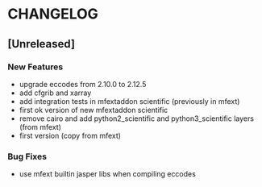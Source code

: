 # CHANGELOG


## [Unreleased]

### New Features
- upgrade eccodes from 2.10.0 to 2.12.5
- add cfgrib and xarray
- add integration tests in mfextaddon scientific (previously in mfext)
- first ok version of new mfextaddon scientific
- remove cairo and add python2_scientific and python3_scientific layers (from mfext)
- first version (copy from mfext)


### Bug Fixes
- use mfext builtin jasper libs when compiling eccodes





